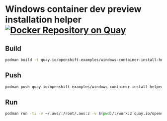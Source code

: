 # Windows container dev preview installation helper [![Docker Repository on Quay](https://quay.io/repository/openshift-examples/windows-container-install-helper/status "Docker Repository on Quay")](https://quay.io/repository/openshift-examples/windows-container-install-helper)

## Build

```bash
podman build -t quay.io/openshift-examples/windows-container-install-helper:latest .
```

## Push

```bash
podman push quay.io/openshift-examples/windows-container-install-helper:latest
```

## Run

```bash
podman run -ti -v ~/.aws/:/root/.aws:z -v $(pwd)/:/work:z quay.io/openshift-examples/windows-container-install-helper:latest
```